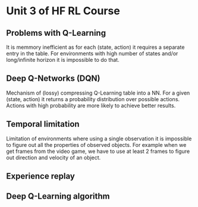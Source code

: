 # Unit 3 of HF RL Course

## Problems with Q-Learning

It is memmory inefficient as for each (state, action) it requires a separate entry in the table. For environments with high number of states and/or long/infinite horizon it is impossible to do that.

## Deep Q-Networks (DQN)

Mechanism of (lossy) compressing Q-Learning table into a NN. For a given (state, action) it returns a probability distribution over possible actions. Actions with high probability are more likely to achieve better results.

## Temporal limitation

Limitation of environments where using a single observation it is impossible to figure out all the properties of observed objects. For example when we get frames from the video game, we have to use at least 2 frames to figure out direction and velocity of an object.

## Experience replay

## Deep Q-Learning algorithm